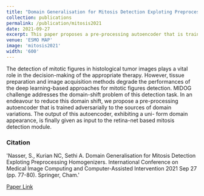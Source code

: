 ```yaml
---
title: "Domain Generalisation for Mitosis Detection Exploting Preprocessing Homogenizers."
collection: publications
permalink: /publication/mitosis2021
date: 2021-09-27
excerpt: This paper proposes a pre-processing autoencoder that is trained adversarially to the sources of domain variations for mitotic figures detection in histological tumor images.
venue: 'ESMO MAP'
image: 'mitosis2021'
width: '600'
---
```


The detection of mitotic figures in histological tumor images plays a vital role in the decision-making of the appropriate therapy. However, tissue preparation and image acquisition methods degrade the performances of the deep learning-based approaches for mitotic figures detection. MIDOG challenge addresses the domain-shift problem of this detection task. In an endeavour to reduce this domain shift, we propose a pre-processing autoencoder that is trained adversarially to the sources of domain variations. The output of this autoencoder, exhibiting a uni- form domain appearance, is finally given as input to the retina-net based mitosis detection module.

### Citation
'Nasser, S., Kurian NC, Sethi A. Domain Generalisation for Mitosis Detection Exploting Preprocessing Homogenizers. International Conference on Medical Image Computing and Computer-Assisted Intervention 2021 Sep 27 (pp. 77-80). Springer, Cham.'

[Paper Link](https://link.springer.com/chapter/10.1007/978-3-030-97281-3_12)
